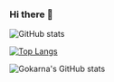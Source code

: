 ### Hi there 👋

<!--
**gokarna14/gokarna14** is a ✨ _special_ ✨ repository because its `README.md` (this file) appears on your GitHub profile.

Here are some ideas to get you started:

- 🔭 I’m currently working on ...
- 🌱 I’m currently learning ...
- 👯 I’m looking to collaborate on ...
- 🤔 I’m looking for help with ...
- 💬 Ask me about ...
- 📫 How to reach me: ...
- 😄 Pronouns: ...
- ⚡ Fun fact: ...
-->

![GitHub stats](https://github-readme-stats.vercel.app/api?username=gokarna14&show_icons=true&theme=radical)

[![Top Langs](https://github-readme-stats.vercel.app/api/top-langs/?username=gokarna14&layout=compact)](https://github.com/gokarna14/github-readme-stats)

![Gokarna's GitHub stats](https://github-readme-stats.vercel.app/api?username=gokarna14&hide=contribs,prs)
